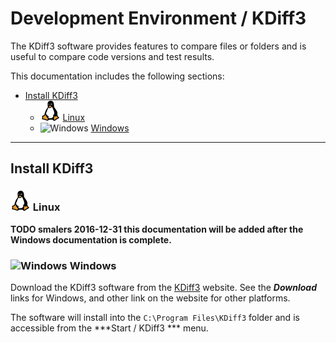 # Development Environment / KDiff3 #

The KDiff3 software provides features to compare files or folders and is useful to compare code versions and test results.

This documentation includes the following sections:

* [Install KDiff3](#install-kdiff3)
	+ ![Linux](../images/linux-32.png) [Linux](#linux)
	+ ![Windows](../images/windows-32.ico) [Windows](#windows)

--------------------

## Install KDiff3 ##

### ![Linux](../images/linux-32.png) Linux ###

**TODO smalers 2016-12-31 this documentation will be added after the Windows documentation is complete.**

### ![Windows](../images/windows-32.ico) Windows ###

Download the KDiff3 software from the [KDiff3](http://kdiff3.sourceforge.net/) website.
See the ***Download*** links for Windows, and other link on the website for other platforms.

The software will install into the `C:\Program Files\KDiff3` folder and is accessible from the ***Start / KDiff3 *** menu.
